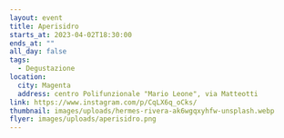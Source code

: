 ```yaml
---
layout: event
title: Aperisidro
starts_at: 2023-04-02T18:30:00
ends_at: ""
all_day: false
tags:
  - Degustazione
location:
  city: Magenta
  address: centro Polifunzionale "Mario Leone", via Matteotti
link: https://www.instagram.com/p/CqLX6q_oCks/
thumbnail: images/uploads/hermes-rivera-ak6wgqxyhfw-unsplash.webp
flyer: images/uploads/aperisidro.png
---
```

